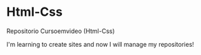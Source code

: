 # Html-Css
 Repositorio Cursoemvideo (Html-Css)

I'm learning to create sites and now I will manage my repositories!